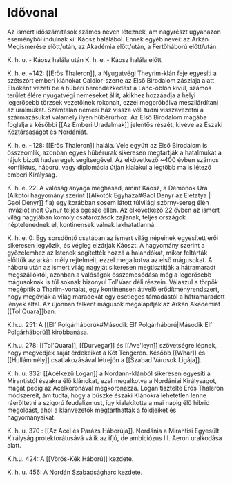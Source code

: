 # Idővonal
Az ismert időszámítások számos néven léteznek, ám nagyrészt ugyanazon eseményből indulnak ki: Káosz halálából. Ennek egyéb nevei: az Arkán Megismerése előtt/után, az Akadémia előtt/után, a Fertőháború előtt/után.

K. h. u. - Káosz halála után
K. h. e. - Káosz halála előtt


K. h. e. ~142: [[Erős Thaleron]], a Nyugatvégi Theyrim-klán feje egyesíti a szétszórt emberi klánokat Caldior-szerte az Első Birodalom zászlaja alatt. Elsőként vezeti be a hűbéri berendezkedést a Lánc-öblön kívül, számos terület élére nyugatvégi nemeseket állít, akikhez hozzáadja a helyi legerősebb törzsek vezetőinek rokonait, ezzel megpróbálva meszilárdítani az uralmukat. Számtalan nemesi ház vissza véli tudni visszavezetni a származásukat valamely ilyen hűbérúrhoz. Az Első Birodalom magába foglalja a későbbi [[Az Emberi Uradalmak]] jelentős részét, kivéve az Északi Köztársaságot és Nordániát.

K. h. e. ~128: [[Erős Thaleron]] halála. Vele együtt az Első Birodalom is összeomlik, azonban egyes hűbérurak sikeresen megtartják a hatalmukat a rájuk bízott hadseregek segítségével. Az elkövetkező ~400 évben számos konfliktus, háború, vagy diplomácia útján kialakul a legtöbb ma is létező emberi Királyság.

K. h. e. 22: A valóság anyaga meghasad, amint Káosz, a Démonok Ura (Alkotói hagyomány szerint [[Alkotók Egyháza#Gaol Denyr az Életatya | Gaol Denyr]] fia) egy korábban sosem látott túlvilági szörny-sereg élén inváziót indít Cynur teljes egésze ellen. Az elkövetkező 22 évben az ismert világ nagyjában komoly csatározások zajlanak, teljes országok néptelenednek el, kontinensek válnak lakhatatlanná.

K. h. e. 0: Egy sorsdöntő csatában az ismert világ népeinek egyesített erői sikeresen legyőzik, és végleg elzárják Káoszt. A hagyomány szerint a győzelemhez az Istenek segítették hozzá a halandókat, mikor feltárták előttük az arkán mély rejtelmeit, ezzel megalkotva az első mágusokat. A háború után az ismert világ nagyját sikeresen megtisztítják a hátramaradt megszállóktól, azonban a valóságok összemosódása még a legerősebb mágusoknak is túl soknak bizonyul Tol'Vaar déli részein. Válaszul a törpök megépítik a Tharim-vonalat, egy kontinensen átívelő erődítményrendszert, hogy megóvják a világ maradékát egy esetleges támadástól a hátramaradott lények által.
Az újonnan felkent mágusok megalapítják az Arkán Akadémiát [[Tol'Quara]]ban.

K.h.u. 251: A [[Elf Polgárháborúk#Második Elf Polgárháború|Második Elf Polgárháború]] kirobbanása.

K.h.u. 278: [[Tol'Quara]], [[Durvegar]] és [[Ave'leyn]] szövetségre lépnek, hogy megvédjék saját érdekeiket a Két Tengeren. Később [[Whar]] és [[Hullámmély]] csatlakozásával létrejön a [[Szabad Városok Ligája]].

K. h. u. 332: [[Acélkezű Logan]] a Nordann-klánból sikeresen egyesíti a Mirantistól északra élő klánokat, ezel megalkotva a Nordániai Királyságot, magát pedig az Acélkoronával megkoronázza. Logan tisztelte Erős Thaleron módszereit, ám tudta, hogy a büszke északi Klánokra lehetetlen lenne ráerőltetni a szigorú feudalizmust, így kialakította a mai napig élő hibrid megoldást, ahol a klánvezetők megtarthatták a földjeiket és hagyományaikat.

K. h. u. 370 : [[Az Acél és Parázs Háborúja]].  Nordánia a Mirantisi Egyesült Királyság protektorátusává válik az ifjú, de ambiciózus III. Aeron uralkodása alatt.

K.h.u. 424: A [[Vörös-Kék Háború]] kezdete.

K. h. u. 456: A Nordán Szabadságharc kezdete.
